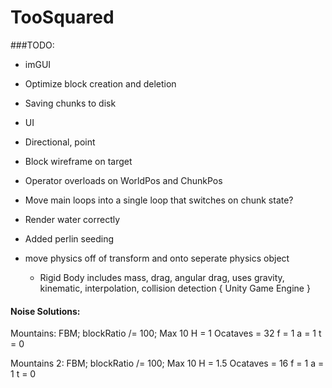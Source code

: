 # TooSquared

###TODO: 
 * imGUI
 * Optimize block creation and deletion
 * Saving chunks to disk
 * UI

 * Directional, point
 * Block wireframe on target
 * Operator overloads on WorldPos and ChunkPos
 * Move main loops into a single loop that switches on chunk state?
 * Render water correctly
 * Added perlin seeding
 * move physics off of transform and onto seperate physics object
	* Rigid Body includes mass, drag, angular drag, uses gravity, kinematic, interpolation, collision detection { Unity Game Engine }







#### Noise Solutions:
Mountains:
FBM;
blockRatio /= 100;
Max 10
H = 1
Ocataves = 32
f = 1
a = 1
t = 0

Mountains 2:
FBM;
blockRatio /= 100;
Max 10
H = 1.5
Ocataves = 16
f = 1
a = 1
t = 0
